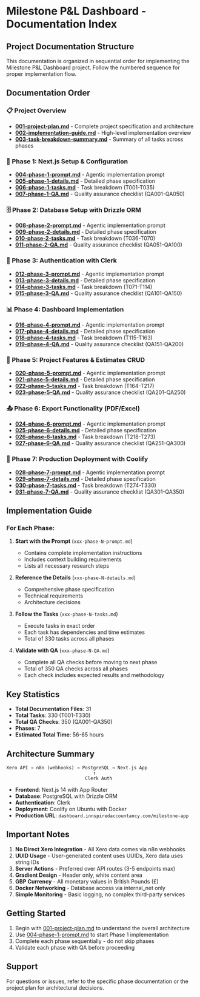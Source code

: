 # Milestone P&L Dashboard - Documentation Index

## Project Documentation Structure

This documentation is organized in sequential order for implementing the Milestone P&L Dashboard project. Follow the numbered sequence for proper implementation flow.

## Documentation Order

### 📋 Project Overview
- **[001-project-plan.md](001-project-plan.md)** - Complete project specification and architecture
- **[002-implementation-guide.md](002-implementation-guide.md)** - High-level implementation overview
- **[003-task-breakdown-summary.md](003-task-breakdown-summary.md)** - Summary of all tasks across phases

### 🚀 Phase 1: Next.js Setup & Configuration
- **[004-phase-1-prompt.md](004-phase-1-prompt.md)** - Agentic implementation prompt
- **[005-phase-1-details.md](005-phase-1-details.md)** - Detailed phase specification
- **[006-phase-1-tasks.md](006-phase-1-tasks.md)** - Task breakdown (T001-T035)
- **[007-phase-1-QA.md](007-phase-1-QA.md)** - Quality assurance checklist (QA001-QA050)

### 🗄️ Phase 2: Database Setup with Drizzle ORM
- **[008-phase-2-prompt.md](008-phase-2-prompt.md)** - Agentic implementation prompt
- **[009-phase-2-details.md](009-phase-2-details.md)** - Detailed phase specification
- **[010-phase-2-tasks.md](010-phase-2-tasks.md)** - Task breakdown (T036-T070)
- **[011-phase-2-QA.md](011-phase-2-QA.md)** - Quality assurance checklist (QA051-QA100)

### 🔐 Phase 3: Authentication with Clerk
- **[012-phase-3-prompt.md](012-phase-3-prompt.md)** - Agentic implementation prompt
- **[013-phase-3-details.md](013-phase-3-details.md)** - Detailed phase specification
- **[014-phase-3-tasks.md](014-phase-3-tasks.md)** - Task breakdown (T071-T114)
- **[015-phase-3-QA.md](015-phase-3-QA.md)** - Quality assurance checklist (QA101-QA150)

### 📊 Phase 4: Dashboard Implementation
- **[016-phase-4-prompt.md](016-phase-4-prompt.md)** - Agentic implementation prompt
- **[017-phase-4-details.md](017-phase-4-details.md)** - Detailed phase specification
- **[018-phase-4-tasks.md](018-phase-4-tasks.md)** - Task breakdown (T115-T163)
- **[019-phase-4-QA.md](019-phase-4-QA.md)** - Quality assurance checklist (QA151-QA200)

### 📁 Phase 5: Project Features & Estimates CRUD
- **[020-phase-5-prompt.md](020-phase-5-prompt.md)** - Agentic implementation prompt
- **[021-phase-5-details.md](021-phase-5-details.md)** - Detailed phase specification
- **[022-phase-5-tasks.md](022-phase-5-tasks.md)** - Task breakdown (T164-T217)
- **[023-phase-5-QA.md](023-phase-5-QA.md)** - Quality assurance checklist (QA201-QA250)

### 📤 Phase 6: Export Functionality (PDF/Excel)
- **[024-phase-6-prompt.md](024-phase-6-prompt.md)** - Agentic implementation prompt
- **[025-phase-6-details.md](025-phase-6-details.md)** - Detailed phase specification
- **[026-phase-6-tasks.md](026-phase-6-tasks.md)** - Task breakdown (T218-T273)
- **[027-phase-6-QA.md](027-phase-6-QA.md)** - Quality assurance checklist (QA251-QA300)

### 🚢 Phase 7: Production Deployment with Coolify
- **[028-phase-7-prompt.md](028-phase-7-prompt.md)** - Agentic implementation prompt
- **[029-phase-7-details.md](029-phase-7-details.md)** - Detailed phase specification
- **[030-phase-7-tasks.md](030-phase-7-tasks.md)** - Task breakdown (T274-T330)
- **[031-phase-7-QA.md](031-phase-7-QA.md)** - Quality assurance checklist (QA301-QA350)

## Implementation Guide

### For Each Phase:

1. **Start with the Prompt** (`xxx-phase-N-prompt.md`)
   - Contains complete implementation instructions
   - Includes context building requirements
   - Lists all necessary research steps

2. **Reference the Details** (`xxx-phase-N-details.md`)
   - Comprehensive phase specification
   - Technical requirements
   - Architecture decisions

3. **Follow the Tasks** (`xxx-phase-N-tasks.md`)
   - Execute tasks in exact order
   - Each task has dependencies and time estimates
   - Total of 330 tasks across all phases

4. **Validate with QA** (`xxx-phase-N-QA.md`)
   - Complete all QA checks before moving to next phase
   - Total of 350 QA checks across all phases
   - Each check includes expected results and methodology

## Key Statistics

- **Total Documentation Files**: 31
- **Total Tasks**: 330 (T001-T330)
- **Total QA Checks**: 350 (QA001-QA350)
- **Phases**: 7
- **Estimated Total Time**: 56-65 hours

## Architecture Summary

```
Xero API → n8n (webhooks) → PostgreSQL → Next.js App
                                ↑
                             Clerk Auth
```

- **Frontend**: Next.js 14 with App Router
- **Database**: PostgreSQL with Drizzle ORM
- **Authentication**: Clerk
- **Deployment**: Coolify on Ubuntu with Docker
- **Production URL**: `dashboard.innspiredaccountancy.com/milestone-app`

## Important Notes

1. **No Direct Xero Integration** - All Xero data comes via n8n webhooks
2. **UUID Usage** - User-generated content uses UUIDs, Xero data uses string IDs
3. **Server Actions** - Preferred over API routes (3-5 endpoints max)
4. **Gradient Design** - Header only, white content area
5. **GBP Currency** - All monetary values in British Pounds (£)
6. **Docker Networking** - Database access via internal_net only
7. **Simple Monitoring** - Basic logging, no complex third-party services

## Getting Started

1. Begin with [001-project-plan.md](001-project-plan.md) to understand the overall architecture
2. Use [004-phase-1-prompt.md](004-phase-1-prompt.md) to start Phase 1 implementation
3. Complete each phase sequentially - do not skip phases
4. Validate each phase with QA before proceeding

## Support

For questions or issues, refer to the specific phase documentation or the project plan for architectural decisions.